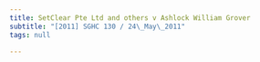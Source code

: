 ```yaml
---
title: SetClear Pte Ltd and others v Ashlock William Grover
subtitle: "[2011] SGHC 130 / 24\_May\_2011"
tags: null

---
```


